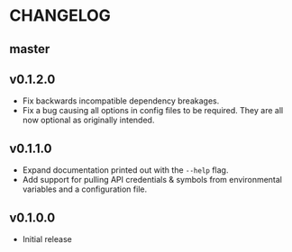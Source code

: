 # CHANGELOG


## master


## v0.1.2.0

* Fix backwards incompatible dependency breakages.
* Fix a bug causing all options in config files to be
  required. They are all now optional as originally
  intended.


## v0.1.1.0

* Expand documentation printed out with the `--help` flag.
* Add support for pulling API credentials & symbols from environmental
  variables and a configuration file.


## v0.1.0.0

* Initial release
